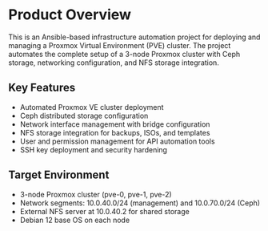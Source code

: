 # Product Overview

This is an Ansible-based infrastructure automation project for deploying and managing a Proxmox Virtual Environment (PVE) cluster. The project automates the complete setup of a 3-node Proxmox cluster with Ceph storage, networking configuration, and NFS storage integration.

## Key Features

- Automated Proxmox VE cluster deployment
- Ceph distributed storage configuration
- Network interface management with bridge configuration
- NFS storage integration for backups, ISOs, and templates
- User and permission management for API automation tools
- SSH key deployment and security hardening

## Target Environment

- 3-node Proxmox cluster (pve-0, pve-1, pve-2)
- Network segments: 10.0.40.0/24 (management) and 10.0.70.0/24 (Ceph)
- External NFS server at 10.0.40.2 for shared storage
- Debian 12 base OS on each node